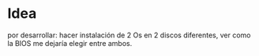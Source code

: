 # Idea
por desarrollar: hacer instalación de 2 Os en 2 discos diferentes, ver
como la BIOS me dejaría elegir entre ambos.